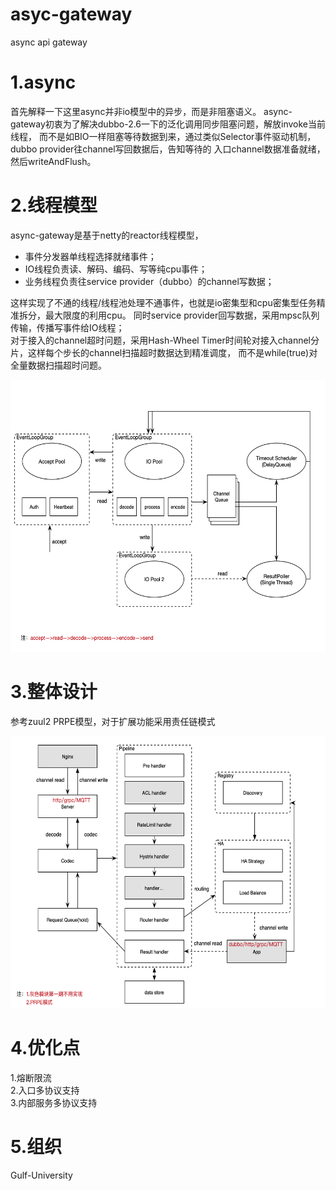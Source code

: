 # asyc-gateway
async api gateway

# 1.async
首先解释一下这里async并非io模型中的异步，而是非阻塞语义。
async-gateway初衷为了解决dubbo-2.6一下的泛化调用同步阻塞问题，解放invoke当前线程，
而不是如BIO一样阻塞等待数据到来，通过类似Selector事件驱动机制，dubbo provider往channel写回数据后，告知等待的
入口channel数据准备就绪，然后writeAndFlush。

# 2.线程模型
async-gateway是基于netty的reactor线程模型，
- 事件分发器单线程选择就绪事件；
- IO线程负责读、解码、编码、写等纯cpu事件；
- 业务线程负责往service provider（dubbo）的channel写数据；    

这样实现了不通的线程/线程池处理不通事件，也就是io密集型和cpu密集型任务精准拆分，最大限度的利用cpu。
同时service provider回写数据，采用mpsc队列传输，传播写事件给IO线程；  
对于接入的channel超时问题，采用Hash-Wheel Timer时间轮对接入channel分片，这样每个步长的channel扫描超时数据达到精准调度，
而不是while(true)对全量数据扫描超时问题。

<img src="images/thread%20model.png" width="580" height="435" />

# 3.整体设计
参考zuul2 PRPE模型，对于扩展功能采用责任链模式

<img src="images/architecture.png" width="580" height="435" />

# 4.优化点
1.熔断限流  
2.入口多协议支持  
3.内部服务多协议支持  

# 5.组织
Gulf-University


